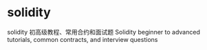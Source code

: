 # solidity
solidity 初高级教程、常用合约和面试题 Solidity beginner to advanced tutorials, common contracts, and interview questions
